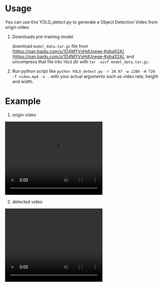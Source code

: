 # Usage

You can use this YOLO_detect.py to generate a Object Detection Video from origin video.

1. Downloads pre-training model

   download `model_data.tar.gz` file from [https://pan.baidu.com/s/1D4MYVxHdUnege-Kgha1l2A](https://pan.baidu.com/s/1D4MYVxHdUnege-Kgha1l2A), and uncompress that file into `YOLO` dir with `tar -xzvf model_data.tar.gz`.

2. Run python script like `python YOLO_detect.py -r 29.97 -w 1280 -H 720 -f video.mp4 -o .` with your actual arguments such as video rate, height and width.

# Example

1. origin video

<video width="320" height="240" controls>
  <source src="https://github.com/Spground/DLToy/blob/master/YOLO/videoplayback.mp4" type="video/mp4">
</video>

2. detected video

<video width="320" height="240" controls>
  <source src="https://github.com/Spground/DLToy/blob/master/YOLO/videoplayback_detect.mp4" type="video/mp4">
</video>

